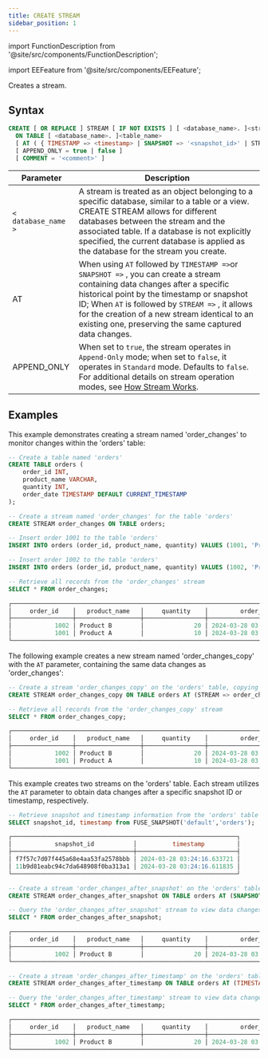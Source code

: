 ```yaml
---
title: CREATE STREAM
sidebar_position: 1
---
```

import FunctionDescription from '@site/src/components/FunctionDescription';

<FunctionDescription description="Introduced or updated: v1.2.391"/>

import EEFeature from '@site/src/components/EEFeature';

<EEFeature featureName='STREAM'/>

Creates a stream.

## Syntax

```sql
CREATE [ OR REPLACE ] STREAM [ IF NOT EXISTS ] [ <database_name>. ]<stream_name> 
  ON TABLE [ <database_name>. ]<table_name> 
  [ AT ( { TIMESTAMP => <timestamp> | SNAPSHOT => '<snapshot_id>' | STREAM => <existing_stream_name> } ) ]
  [ APPEND_ONLY = true | false ]
  [ COMMENT = '<comment>' ]
```

| Parameter           | Description                                                                                                                                                                                                                                                                                                                    |
|---------------------|--------------------------------------------------------------------------------------------------------------------------------------------------------------------------------------------------------------------------------------------------------------------------------------------------------------------------------|
| `< database_name >` | A stream is treated as an object belonging to a specific database, similar to a table or a view. CREATE STREAM allows for different databases between the stream and the associated table. If a database is not explicitly specified, the current database is applied as the database for the stream you create.               |
| AT                  | When using `AT` followed by `TIMESTAMP =>`or `SNAPSHOT =>` , you can create a stream containing data changes after a specific historical point by the timestamp or snapshot ID; When `AT` is followed by `STREAM =>` , it allows for the creation of a new stream identical to an existing one, preserving the same captured data changes. |
| APPEND_ONLY         | When set to `true`, the stream operates in `Append-Only` mode; when set to `false`, it operates in `Standard` mode. Defaults to `false`. For additional details on stream operation modes, see [How Stream Works](/guides/load-data/continuous-data-pipelines/stream#how-stream-works).                                        |

## Examples

This example demonstrates creating a stream named 'order_changes' to monitor changes within the 'orders' table:

```sql
-- Create a table named 'orders'
CREATE TABLE orders (
    order_id INT,
    product_name VARCHAR,
    quantity INT,
    order_date TIMESTAMP DEFAULT CURRENT_TIMESTAMP
);

-- Create a stream named 'order_changes' for the table 'orders'
CREATE STREAM order_changes ON TABLE orders;

-- Insert order 1001 to the table 'orders'
INSERT INTO orders (order_id, product_name, quantity) VALUES (1001, 'Product A', 10);

-- Insert order 1002 to the table 'orders'
INSERT INTO orders (order_id, product_name, quantity) VALUES (1002, 'Product B', 20);

-- Retrieve all records from the 'order_changes' stream
SELECT * FROM order_changes;

┌───────────────────────────────────────────────────────────────────────────────────────────────────────────────────────────────────────────────────────────────┐
│     order_id    │   product_name   │     quantity    │         order_date         │ change$action │ change$is_update │              change$row_id             │
├─────────────────┼──────────────────┼─────────────────┼────────────────────────────┼───────────────┼──────────────────┼────────────────────────────────────────┤
│            1002 │ Product B        │              20 │ 2024-03-28 03:24:16.629135 │ INSERT        │ false            │ acb58bd6bb4243a4bf0832bf570b38c2000000 │
│            1001 │ Product A        │              10 │ 2024-03-28 03:24:16.539178 │ INSERT        │ false            │ b93a15e694db4134ab5a23afa8c92b20000000 │
└───────────────────────────────────────────────────────────────────────────────────────────────────────────────────────────────────────────────────────────────┘
```

The following example creates a new stream named 'order_changes_copy' with the `AT` parameter, containing the same data changes as 'order_changes':

```sql
-- Create a stream 'order_changes_copy' on the 'orders' table, copying data changes from 'order_changes'
CREATE STREAM order_changes_copy ON TABLE orders AT (STREAM => order_changes);

-- Retrieve all records from the 'order_changes_copy' stream
SELECT * FROM order_changes_copy;

┌───────────────────────────────────────────────────────────────────────────────────────────────────────────────────────────────────────────────────────────────┐
│     order_id    │   product_name   │     quantity    │         order_date         │ change$action │ change$is_update │              change$row_id             │
├─────────────────┼──────────────────┼─────────────────┼────────────────────────────┼───────────────┼──────────────────┼────────────────────────────────────────┤
│            1002 │ Product B        │              20 │ 2024-03-28 03:24:16.629135 │ INSERT        │ false            │ acb58bd6bb4243a4bf0832bf570b38c2000000 │
│            1001 │ Product A        │              10 │ 2024-03-28 03:24:16.539178 │ INSERT        │ false            │ b93a15e694db4134ab5a23afa8c92b20000000 │
└───────────────────────────────────────────────────────────────────────────────────────────────────────────────────────────────────────────────────────────────┘
```

This example creates two streams on the 'orders' table. Each stream utilizes the `AT` parameter to obtain data changes after a specific snapshot ID or timestamp, respectively.

```sql
-- Retrieve snapshot and timestamp information from the 'orders' table
SELECT snapshot_id, timestamp from FUSE_SNAPSHOT('default','orders');

┌───────────────────────────────────────────────────────────────┐
│            snapshot_id           │          timestamp         │
├──────────────────────────────────┼────────────────────────────┤
│ f7f57c7d07f445a68e4aa53fa2578bbb │ 2024-03-28 03:24:16.633721 │
│ 11b9d81eabc94c7da648908f0ba313a1 │ 2024-03-28 03:24:16.611835 │
└───────────────────────────────────────────────────────────────┘

-- Create a stream 'order_changes_after_snapshot' on the 'orders' table, capturing data changes after a specific snapshot
CREATE STREAM order_changes_after_snapshot ON TABLE orders AT (SNAPSHOT => '11b9d81eabc94c7da648908f0ba313a1');

-- Query the 'order_changes_after_snapshot' stream to view data changes captured after the specified snapshot
SELECT * FROM order_changes_after_snapshot;

┌───────────────────────────────────────────────────────────────────────────────────────────────────────────────────────────────────────────────────────────────┐
│     order_id    │   product_name   │     quantity    │         order_date         │ change$action │ change$is_update │              change$row_id             │
├─────────────────┼──────────────────┼─────────────────┼────────────────────────────┼───────────────┼──────────────────┼────────────────────────────────────────┤
│            1002 │ Product B        │              20 │ 2024-03-28 03:24:16.629135 │ INSERT        │ false            │ acb58bd6bb4243a4bf0832bf570b38c2000000 │
└───────────────────────────────────────────────────────────────────────────────────────────────────────────────────────────────────────────────────────────────┘

-- Create a stream 'order_changes_after_timestamp' on the 'orders' table, capturing data changes after a specific timestamp
CREATE STREAM order_changes_after_timestamp ON TABLE orders AT (TIMESTAMP => '2024-03-28 03:24:16.611835'::TIMESTAMP);

-- Query the 'order_changes_after_timestamp' stream to view data changes captured after the specified timestamp
SELECT * FROM order_changes_after_timestamp;

┌───────────────────────────────────────────────────────────────────────────────────────────────────────────────────────────────────────────────────────────────┐
│     order_id    │   product_name   │     quantity    │         order_date         │ change$action │ change$is_update │              change$row_id             │
├─────────────────┼──────────────────┼─────────────────┼────────────────────────────┼───────────────┼──────────────────┼────────────────────────────────────────┤
│            1002 │ Product B        │              20 │ 2024-03-28 03:24:16.629135 │ INSERT        │ false            │ acb58bd6bb4243a4bf0832bf570b38c2000000 │
└───────────────────────────────────────────────────────────────────────────────────────────────────────────────────────────────────────────────────────────────┘
```
